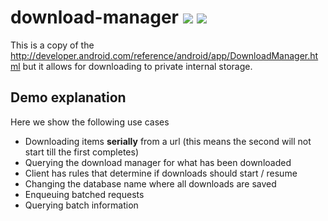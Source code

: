 # download-manager [![](https://ci.novoda.com/buildStatus/icon?job=download-manager)](https://ci.novoda.com/job/download-manager/lastBuild/console) [![](https://raw.githubusercontent.com/novoda/novoda/master/assets/btn_apache_lisence.png)](LICENSE.txt)

This is a copy of the http://developer.android.com/reference/android/app/DownloadManager.html but it allows for downloading to private internal storage.


## Demo explanation

Here we show the following use cases

   - Downloading items **serially** from a url (this means the second will not start till the first completes)
   - Querying the download manager for what has been downloaded
   - Client has rules that determine if downloads should start / resume
   - Changing the database name where all downloads are saved
   - Enqueuing batched requests
   - Querying batch information
